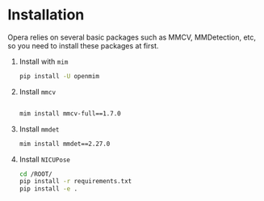 # Installation

Opera relies on several basic packages such as MMCV, MMDetection, etc, so you need to install these packages at first.

1. Install with `mim`

   ```bash
   pip install -U openmim
   ```
2. Install `mmcv`

   ```bash

   mim install mmcv-full==1.7.0
   ```
3. Install `mmdet`

   ```bash
   mim install mmdet==2.27.0
   ```
4. Install `NICUPose`

   ```bash
   cd /ROOT/
   pip install -r requirements.txt
   pip install -e .
   ```
